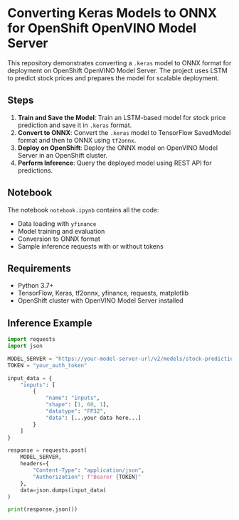 # Converting Keras Models to ONNX for OpenShift OpenVINO Model Server

This repository demonstrates converting a `.keras` model to ONNX format for deployment on OpenShift OpenVINO Model Server. The project uses LSTM to predict stock prices and prepares the model for scalable deployment.

## Steps

1. **Train and Save the Model**: Train an LSTM-based model for stock price prediction and save it in `.keras` format.
2. **Convert to ONNX**: Convert the `.keras` model to TensorFlow SavedModel format and then to ONNX using `tf2onnx`.
3. **Deploy on OpenShift**: Deploy the ONNX model on OpenVINO Model Server in an OpenShift cluster.
4. **Perform Inference**: Query the deployed model using REST API for predictions.

## Notebook

The notebook `notebook.ipynb` contains all the code:
- Data loading with `yfinance`
- Model training and evaluation
- Conversion to ONNX format
- Sample inference requests with or without tokens

## Requirements

- Python 3.7+
- TensorFlow, Keras, tf2onnx, yfinance, requests, matplotlib
- OpenShift cluster with OpenVINO Model Server installed

## Inference Example

```python
import requests
import json

MODEL_SERVER = "https://your-model-server-url/v2/models/stock-prediction/infer"
TOKEN = "your_auth_token"

input_data = {
    "inputs": [
        {
            "name": "inputs",
            "shape": [1, 60, 1],
            "datatype": "FP32",
            "data": [...your data here...]
        }
    ]
}

response = requests.post(
    MODEL_SERVER,
    headers={
        "Content-Type": "application/json",
        "Authorization": f"Bearer {TOKEN}"
    },
    data=json.dumps(input_data)
)

print(response.json())
